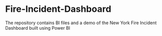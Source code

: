 # Fire-Incident-Dashboard
The repository contains BI files and a demo of the New York Fire Incident Dashboard built using Power BI
